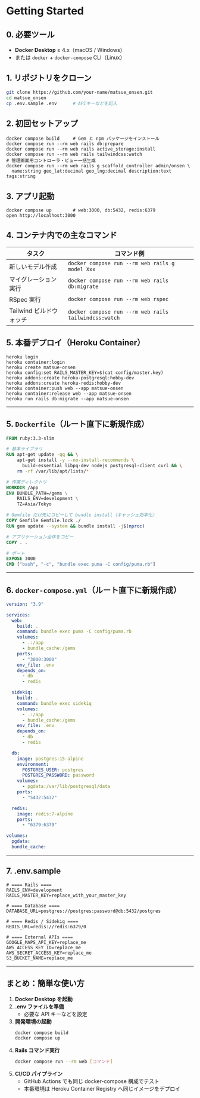 # Getting Started

## 0. 必要ツール

- **Docker Desktop** ≥ 4.x（macOS / Windows）
- または `docker` + `docker-compose` CLI（Linux）

## 1. リポジトリをクローン

```bash
git clone https://github.com/your-name/matsue_onsen.git
cd matsue_onsen
cp .env.sample .env      # APIキーなどを記入
```

## 2. 初回セットアップ

```
docker compose build     # Gem と npm パッケージをインストール
docker compose run --rm web rails db:prepare
docker compose run --rm web rails active_storage:install
docker compose run --rm web rails tailwindcss:watch
# 管理画面用コントローラ・ビュー一括生成
docker compose run --rm web rails g scaffold_controller admin/onsen \
  name:string geo_lat:decimal geo_lng:decimal description:text tags:string
```

## 3. アプリ起動

```
docker compose up        # web:3000, db:5432, redis:6379
open http://localhost:3000
```

## 4. コンテナ内での主なコマンド

| タスク                  | コマンド例                                            |
| ----------------------- | ----------------------------------------------------- |
| 新しいモデル作成        | `docker compose run --rm web rails g model Xxx`       |
| マイグレーション実行    | `docker compose run --rm web rails db:migrate`        |
| RSpec 実行              | `docker compose run --rm web rspec`                   |
| Tailwind ビルドウォッチ | `docker compose run --rm web rails tailwindcss:watch` |

## 5. 本番デプロイ（Heroku Container）

```
heroku login
heroku container:login
heroku create matsue-onsen
heroku config:set RAILS_MASTER_KEY=$(cat config/master.key)
heroku addons:create heroku-postgresql:hobby-dev
heroku addons:create heroku-redis:hobby-dev
heroku container:push web --app matsue-onsen
heroku container:release web --app matsue-onsen
heroku run rails db:migrate --app matsue-onsen
```

---

## 5. `Dockerfile`（ルート直下に新規作成）

```dockerfile
FROM ruby:3.3-slim

# 基本ライブラリ
RUN apt-get update -qq && \
    apt-get install -y --no-install-recommends \
      build-essential libpq-dev nodejs postgresql-client curl && \
    rm -rf /var/lib/apt/lists/*

# 作業ディレクトリ
WORKDIR /app
ENV BUNDLE_PATH=/gems \
    RAILS_ENV=development \
    TZ=Asia/Tokyo

# Gemfile だけ先にコピーして bundle install（キャッシュ効率化）
COPY Gemfile Gemfile.lock ./
RUN gem update --system && bundle install -j$(nproc)

# アプリケーション全体をコピー
COPY . .

# ポート
EXPOSE 3000
CMD ["bash", "-c", "bundle exec puma -C config/puma.rb"]
```

---

## 6. `docker-compose.yml`（ルート直下に新規作成）

```yaml
version: "3.9"

services:
  web:
    build: .
    command: bundle exec puma -C config/puma.rb
    volumes:
      - .:/app
      - bundle_cache:/gems
    ports:
      - "3000:3000"
    env_file: .env
    depends_on:
      - db
      - redis

  sidekiq:
    build: .
    command: bundle exec sidekiq
    volumes:
      - .:/app
      - bundle_cache:/gems
    env_file: .env
    depends_on:
      - db
      - redis

  db:
    image: postgres:15-alpine
    environment:
      POSTGRES_USER: postgres
      POSTGRES_PASSWORD: password
    volumes:
      - pgdata:/var/lib/postgresql/data
    ports:
      - "5432:5432"

  redis:
    image: redis:7-alpine
    ports:
      - "6379:6379"

volumes:
  pgdata:
  bundle_cache:
```

---

## 7. .env.sample

```
# ==== Rails ====
RAILS_ENV=development
RAILS_MASTER_KEY=replace_with_your_master_key

# ==== Database ====
DATABASE_URL=postgres://postgres:password@db:5432/postgres

# ==== Redis / Sidekiq ====
REDIS_URL=redis://redis:6379/0

# ==== External APIs ====
GOOGLE_MAPS_API_KEY=replace_me
AWS_ACCESS_KEY_ID=replace_me
AWS_SECRET_ACCESS_KEY=replace_me
S3_BUCKET_NAME=replace_me
```

---

## まとめ：簡単な使い方

1. **Docker Desktop を起動**
2. **.env ファイルを準備**
   - 必要な API キーなどを設定
3. **開発環境の起動**
   ```bash
   docker compose build
   docker compose up
   ```
4. **Rails コマンド実行**
   ```bash
   docker compose run --rm web [コマンド]
   ```
5. **CI/CD パイプライン**
   - GitHub Actions でも同じ docker-compose 構成でテスト
   - 本番環境は Heroku Container Registry へ同じイメージをデプロイ
